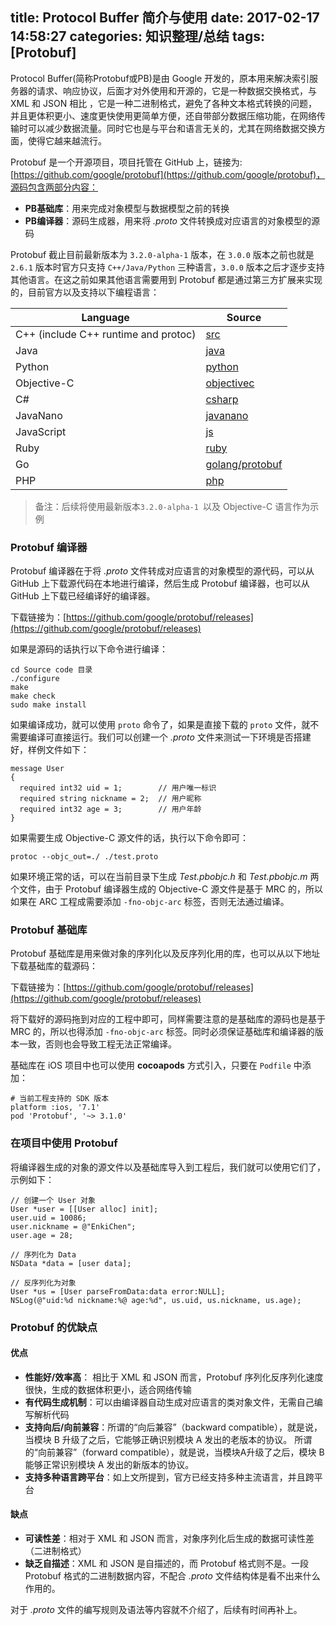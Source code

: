 title: Protocol Buffer 简介与使用
date: 2017-02-17 14:58:27
categories: 知识整理/总结
tags: [Protobuf]
---

Protocol Buffer(简称Protobuf或PB)是由 Google 开发的，原本用来解决索引服务器的请求、响应协议，后面才对外使用和开源的，它是一种数据交换格式，与 XML 和 JSON 相比 ，它是一种二进制格式，避免了各种文本格式转换的问题，并且更体积更小、速度更快使用更简单方便，还自带部分数据压缩功能，在网络传输时可以减少数据流量。同时它也是与平台和语言无关的，尤其在网络数据交换方面，使得它越来越流行。

Protobuf 是一个开源项目，项目托管在 GitHub 上，链接为:[https://github.com/google/protobuf](https://github.com/google/protobuf)，源码包含两部分内容：

* **PB基础库**：用来完成对象模型与数据模型之前的转换
* **PB编译器**：源码生成器，用来将 *.proto* 文件转换成对应语言的对象模型的源码

Protobuf 截止目前最新版本为 `3.2.0-alpha-1` 版本，在 `3.0.0` 版本之前也就是 `2.6.1` 版本时官方只支持 `C++/Java/Python` 三种语言，`3.0.0` 版本之后才逐步支持其他语言。在这之前如果其他语言需要用到 Protobuf 都是通过第三方扩展来实现的，目前官方以及支持以下编程语言：

<!--more-->

| Language            | Source             |
|---------------------|--------------------|
| C++ (include C++ runtime and protoc) | [src](https://github.com/google/protobuf/blob/master/src)   |
| Java                                 | [java](https://github.com/google/protobuf/blob/master/java)   |
| Python                               | [python](https://github.com/google/protobuf/blob/master/python)  |
| Objective-C                          | [objectivec](https://github.com/google/protobuf/blob/master/objectivec)  |
| C#                                   | [csharp](https://github.com/google/protobuf/blob/master/csharp)  |
| JavaNano                             | [javanano](https://github.com/google/protobuf/blob/master/javanano)  |
| JavaScript                           | [js](https://github.com/google/protobuf/blob/master/js)  |
| Ruby                                 | [ruby](https://github.com/google/protobuf/blob/master/ruby) |
| Go                                   | [golang/protobuf](https://github.com/golang/protobuf) |
| PHP                                  | [php](https://github.com/google/protobuf/blob/master/php)  |

> 备注：后续将使用最新版本`3.2.0-alpha-1 `以及 Objective-C 语言作为示例

### Protobuf 编译器

Protobuf 编译器在于将 *.proto* 文件转成对应语言的对象模型的源代码，可以从 GitHub 上下载源代码在本地进行编译，然后生成 Protobuf 编译器，也可以从 GitHub 上下载已经编译好的编译器。

下载链接为：[https://github.com/google/protobuf/releases](https://github.com/google/protobuf/releases)

如果是源码的话执行以下命令进行编译：

```
cd Source code 目录
./configure
make
make check
sudo make install

```

如果编译成功，就可以使用 `proto` 命令了，如果是直接下载的 `proto` 文件，就不需要编译可直接运行。我们可以创建一个 *.proto* 文件来测试一下环境是否搭建好，样例文件如下：

```
message User
{
  required int32 uid = 1;        // 用户唯一标识
  required string nickname = 2;  // 用户昵称
  required int32 age = 3;        // 用户年龄
}
```

如果需要生成 Objective-C 源文件的话，执行以下命令即可：

```
protoc --objc_out=./ ./test.proto
```

如果环境正常的话，可以在当前目录下生成 *Test.pbobjc.h* 和 *Test.pbobjc.m* 两个文件，由于 Protobuf 编译器生成的 Objective-C 源文件是基于 MRC 的，所以如果在 ARC 工程成需要添加 `-fno-objc-arc` 标签，否则无法通过编译。

### Protobuf 基础库

Protobuf 基础库是用来做对象的序列化以及反序列化用的库，也可以从以下地址下载基础库的载源码：

下载链接为：[https://github.com/google/protobuf/releases](https://github.com/google/protobuf/releases)

将下载好的源码拖到对应的工程中即可，同样需要注意的是基础库的源码也是基于 MRC 的，所以也得添加 `-fno-objc-arc` 标签。同时必须保证基础库和编译器的版本一致，否则也会导致工程无法正常编译。

基础库在 iOS 项目中也可以使用 **cocoapods** 方式引入，只要在 `Podfile` 中添加：

```
# 当前工程支持的 SDK 版本
platform :ios, '7.1'
pod 'Protobuf', '~> 3.1.0'

```

### 在项目中使用 Protobuf

将编译器生成的对象的源文件以及基础库导入到工程后，我们就可以使用它们了，示例如下：

```
// 创建一个 User 对象
User *user = [[User alloc] init];
user.uid = 10086;
user.nickname = @"EnkiChen";
user.age = 28;
    
// 序列化为 Data
NSData *data = [user data];
    
// 反序列化为对象
User *us = [User parseFromData:data error:NULL];
NSLog(@"uid:%d nickname:%@ age:%d", us.uid, us.nickname, us.age);

```

### Protobuf 的优缺点

#### 优点

* **性能好/效率高**： 相比于 XML 和 JSON 而言，Protobuf 序列化反序列化速度很快，生成的数据体积更小，适合网络传输
* **有代码生成机制**：可以由编译器自动生成对应语言的类对象文件，无需自己编写解析代码
* **支持向后/向前兼容**：所谓的“向后兼容”（backward compatible），就是说，当模块 B 升级了之后，它能够正确识别模块 A 发出的老版本的协议。 所谓的“向前兼容”（forward compatible），就是说，当模块A升级了之后，模块 B 能够正常识别模块 A 发出的新版本的协议。
* **支持多种语言跨平台**：如上文所提到，官方已经支持多种主流语言，并且跨平台

#### 缺点

* **可读性差**：相对于 XML 和 JSON 而言，对象序列化后生成的数据可读性差（二进制格式）
* **缺乏自描述**：XML 和 JSON 是自描述的，而 Protobuf 格式则不是。一段 Protobuf 格式的二进制数据内容，不配合 *.proto* 文件结构体是看不出来什么作用的。

对于 *.proto* 文件的编写规则及语法等内容就不介绍了，后续有时间再补上。